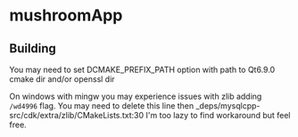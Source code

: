 # mushroomApp

## Building

You may need to set DCMAKE_PREFIX_PATH option with path to Qt6.9.0 cmake dir and/or openssl dir

On windows with mingw you may experience issues with zlib adding `/wd4996` flag.
You may need to delete this line then _deps/mysqlcpp-src/cdk/extra/zlib/CMakeLists.txt:30
I'm too lazy to find workaround but feel free.